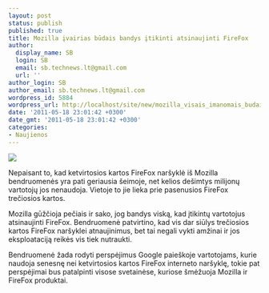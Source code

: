 ```yaml
---
layout: post
status: publish
published: true
title: Mozilla įvairias būdais bandys įtikinti atsinaujinti FireFox
author:
  display_name: SB
  login: SB
  email: sb.technews.lt@gmail.com
  url: ''
author_login: SB
author_email: sb.technews.lt@gmail.com
wordpress_id: 5884
wordpress_url: http://localhost/site/new/mozilla_visais_imanomais_budais_bandys_itikinti_atsinaujinti_firefox/
date: '2011-05-18 23:01:42 +0300'
date_gmt: '2011-05-18 23:01:42 +0300'
categories:
- Naujienos
---
```

<div class="imgright"><img src="http://t1.gstatic.com/images?q=tbn:Bj8xpYjnC061MM:http://senoghteh.files.wordpress.com/2009/12/firefox-logo.png"  /></div>
<p>Nepaisant to, kad ketvirtosios kartos FireFox naršyklė iš Mozilla bendruomenės yra pati geriausia šeimoje, net kelios dešimtys milijonų vartotojų jos nenaudoja. Vietoje to jie lieka prie pasenusios FireFox trečiosios kartos.</p>
<p>Mozilla gūžčioja pečiais ir sako, jog bandys viską, kad įtikintų vartotojus atsinaujinti FireFox. Bendruomenė patvirtino, kad vis dar siūlys trečiosios kartos FireFox naršyklei atnaujinimus, bet tai negali vykti amžinai ir jos eksploataciją reikės vis tiek nutraukti.</p>
<p>Bendruomenė žada rodyti perspėjimus Google paieškoje vartotojams, kurie naudoja senesnę nei ketvirtosios kartos FireFox interneto naršyklę, tokie pat perspėjimai bus patalpinti visose svetainėse, kuriose šmėžuoja Mozilla ir FireFox produktai.<br /></p>
